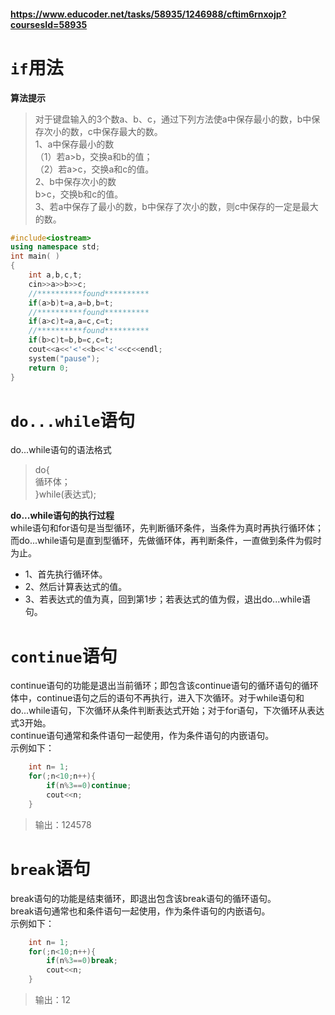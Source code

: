 #### https://www.educoder.net/tasks/58935/1246988/cftim6rnxojp?coursesId=58935

# `if`用法

**算法提示**    
>对于键盘输入的3个数a、b、c，通过下列方法使a中保存最小的数，b中保存次小的数，c中保存最大的数。  
1、a中保存最小的数  
（1）若a>b，交换a和b的值；  
（2）若a>c，交换a和c的值。  
2、b中保存次小的数  
b>c，交换b和c的值。  
3、若a中保存了最小的数，b中保存了次小的数，则c中保存的一定是最大的数。  
```c++ 
#include<iostream>
using namespace std;
int main( )
{
	int a,b,c,t;
	cin>>a>>b>>c;
	//**********found**********
	if(a>b)t=a,a=b,b=t;
	//**********found**********
	if(a>c)t=a,a=c,c=t;
	//**********found**********
	if(b>c)t=b,b=c,c=t;
	cout<<a<<'<'<<b<<'<'<<c<<endl;
	system("pause");
	return 0;
}
```

# `do...while`语句
do...while语句的语法格式  
>do{  
    循环体；  
}while(表达式);  

**do...while语句的执行过程**  
while语句和for语句是当型循环，先判断循环条件，当条件为真时再执行循环体；而do...while语句是直到型循环，先做循环体，再判断条件，一直做到条件为假时为止。  
- 1、首先执行循环体。  
- 2、然后计算表达式的值。  
- 3、若表达式的值为真，回到第1步；若表达式的值为假，退出do...while语句。  

# `continue`语句
continue语句的功能是退出当前循环；即包含该continue语句的循环语句的循环体中，continue语句之后的语句不再执行，进入下次循环。对于while语句和do...while语句，下次循环从条件判断表达式开始；对于for语句，下次循环从表达式3开始。  
continue语句通常和条件语句一起使用，作为条件语句的内嵌语句。  
示例如下：  
```cpp
    int n= 1;  
    for(;n<10;n++){  
        if(n%3==0)continue;  
        cout<<n;  
    } 
``` 
>输出：124578  

# `break`语句
break语句的功能是结束循环，即退出包含该break语句的循环语句。  
break语句通常也和条件语句一起使用，作为条件语句的内嵌语句。  
示例如下：  
```cpp
    int n= 1;  
    for(;n<10;n++){  
        if(n%3==0)break;  
        cout<<n;  
    }  
```
>输出：12